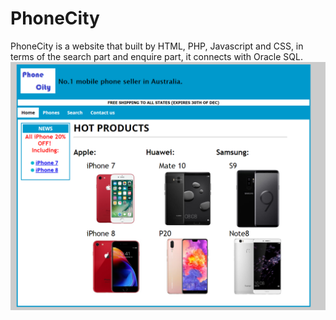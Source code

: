 # PhoneCity
PhoneCity is a website that built by HTML, PHP, Javascript and CSS, in terms of the search part and enquire part, it connects with Oracle SQL. <br />
![PhoneCity](Capture.PNG)
